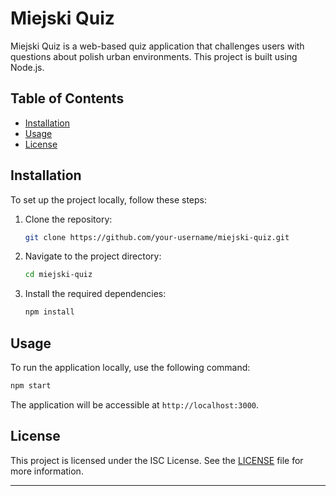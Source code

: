 # Miejski Quiz

Miejski Quiz is a web-based quiz application that challenges users with questions about polish urban environments. This project is built using Node.js.

## Table of Contents

- [Installation](#installation)
- [Usage](#usage)
- [License](#license)

## Installation

To set up the project locally, follow these steps:

1. Clone the repository:
    ```bash
    git clone https://github.com/your-username/miejski-quiz.git
    ```
2. Navigate to the project directory:
    ```bash
    cd miejski-quiz
    ```
3. Install the required dependencies:
    ```bash
    npm install
    ```

## Usage

To run the application locally, use the following command:
```bash
npm start
```
The application will be accessible at `http://localhost:3000`.


## License

This project is licensed under the ISC License. See the [LICENSE](LICENSE) file for more information.

---
